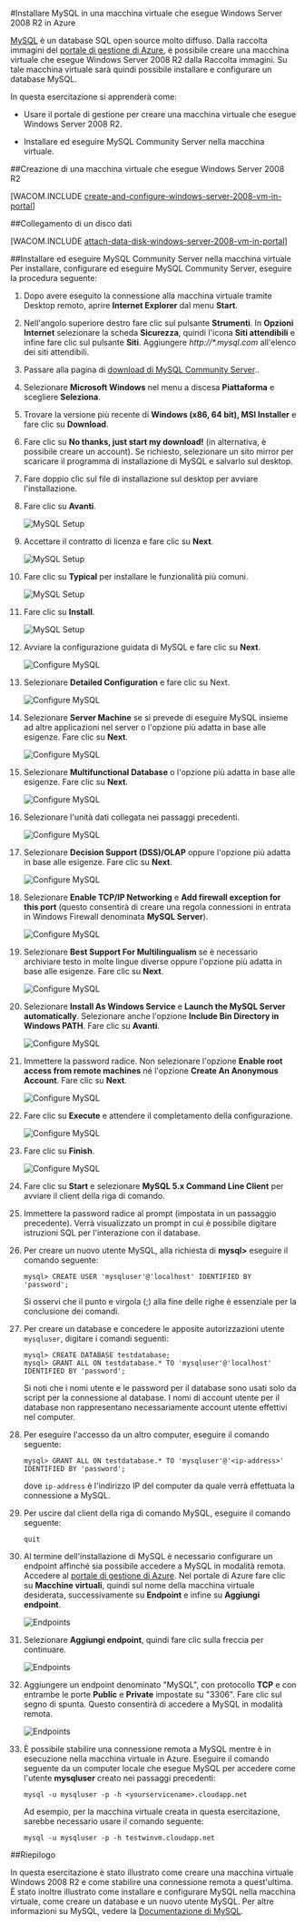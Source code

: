 ﻿<properties urlDisplayName="Install MySQL" pageTitle="Creare una macchina virtuale che esegue MySQL in Azure " metaKeywords="Azure virtual machines, Azure Windows Server, Azure installing MySQL, Azure configuring MySQL, Azure databases" description="Create an Azure virtual machine running Windows Server 2008 R2, and then install and configure a MySQL database on the virtual machine." metaCanonical="" services="virtual-machines" documentationCenter="" title="Install MySQL on a virtual machine running Windows Server 2008 R2 in Azure" authors="kathydav" solutions="" manager="timlt" editor="tysonn" />

<tags ms.service="virtual-machines" ms.workload="infrastructure-services" ms.tgt_pltfrm="vm-windows" ms.devlang="na" ms.topic="article" ms.date="12/15/2013" ms.author="kathydav" />


#Installare MySQL in una macchina virtuale che esegue Windows Server 2008 R2 in Azure

[MySQL](http://www.mysql.com) è un database SQL open source molto diffuso. Dalla raccolta immagini del [portale di gestione di Azure][AzurePreviewPortal], è possibile creare una macchina virtuale che esegue Windows Server 2008 R2 dalla Raccolta immagini.  Su tale macchina virtuale sarà quindi possibile installare e configurare un database MySQL.

In questa esercitazione si apprenderà come:

- Usare il portale di gestione per creare una macchina virtuale che esegue Windows Server 2008 R2.

- Installare ed eseguire MySQL Community Server nella macchina virtuale.

##Creazione di una macchina virtuale che esegue Windows Server 2008 R2

[WACOM.INCLUDE [create-and-configure-windows-server-2008-vm-in-portal](../includes/create-and-configure-windows-server-2008-vm-in-portal.md)]

##Collegamento di un disco dati

[WACOM.INCLUDE [attach-data-disk-windows-server-2008-vm-in-portal](../includes/attach-data-disk-windows-server-2008-vm-in-portal.md)]

##Installare ed eseguire MySQL Community Server nella macchina virtuale
Per installare, configurare ed eseguire MySQL Community Server, eseguire la procedura seguente:

1. Dopo avere eseguito la connessione alla macchina virtuale tramite Desktop remoto, aprire **Internet Explorer** dal menu **Start**. 

2. Nell'angolo superiore destro fare clic sul pulsante **Strumenti**. In **Opzioni Internet** selezionare la scheda **Sicurezza**, quindi l'icona **Siti attendibili** e infine fare clic sul pulsante **Siti**. Aggiungere *http://\*.mysql.com* all'elenco dei siti attendibili.

3. Passare alla pagina di [download di MySQL Community Server][MySQLDownloads]..

4. Selezionare **Microsoft Windows** nel menu a discesa **Piattaforma** e scegliere **Seleziona**.

5. Trovare la versione più recente di **Windows (x86, 64 bit), MSI Installer** e fare clic su **Download**. 

6. Fare clic su **No thanks, just start my download!** (in alternativa, è possibile creare un account).  Se richiesto, selezionare un sito mirror per scaricare il programma di installazione di MySQL e salvarlo sul desktop.

7. Fare doppio clic sul file di installazione sul desktop per avviare l'installazione.

8. Fare clic su **Avanti**.

	![MySQL Setup][MySQLInstall1]

9. Accettare il contratto di licenza e fare clic su **Next**.

	![MySQL Setup][MySQLInstall2]

10. Fare clic su **Typical** per installare le funzionalità più comuni.

	![MySQL Setup][MySQLInstall3]

11. Fare clic su **Install**.

	![MySQL Setup][MySQLInstall4]

12. Avviare la configurazione guidata di MySQL e fare clic su **Next**.

	![Configure MySQL][MySQLConfig1]

13. Selezionare **Detailed Configuration** e fare clic su Next.

	![Configure MySQL][MySQLConfig2]

14. Selezionare **Server Machine** se si prevede di eseguire MySQL insieme ad altre applicazioni nel server o l'opzione più adatta in base alle esigenze.  Fare clic su **Next**.

	![Configure MySQL][MySQLConfig3]

15. Selezionare **Multifunctional Database** o l'opzione più adatta in base alle esigenze.  Fare clic su **Next**.

	![Configure MySQL][MySQLConfig4]

16. Selezionare l'unità dati collegata nei passaggi precedenti.

	![Configure MySQL][MySQLConfig5]

17. Selezionare **Decision Support (DSS)/OLAP** oppure l'opzione più adatta in base alle esigenze.  Fare clic su **Next**.

	![Configure MySQL][MySQLConfig6]

18. Selezionare **Enable TCP/IP Networking** e **Add firewall exception for this port** (questo consentirà di creare una regola connessioni in entrata in Windows Firewall denominata **MySQL Server**).

	![Configure MySQL][MySQLConfig7]

19. Selezionare **Best Support For Multilingualism** se è necessario archiviare testo in molte lingue diverse oppure l'opzione più adatta in base alle esigenze.  Fare clic su **Next**.

	![Configure MySQL][MySQLConfig8]

20. Selezionare **Install As Windows Service** e **Launch the MySQL Server automatically**.  Selezionare anche l'opzione **Include Bin Directory in Windows PATH**. Fare clic su **Avanti**.

	![Configure MySQL][MySQLConfig9]

21. Immettere la password radice. Non selezionare l'opzione **Enable root access from remote machines** né l'opzione **Create An Anonymous Account**.  Fare clic su **Next**.

	![Configure MySQL][MySQLConfig10]

22. Fare clic su **Execute** e attendere il completamento della configurazione.

	![Configure MySQL][MySQLConfig11]

23. Fare clic su **Finish**.

	![Configure MySQL][MySQLConfig12]

24. Fare clic su **Start** e selezionare **MySQL 5.x Command Line Client** per avviare il client della riga di comando.

25.  Immettere la password radice al prompt (impostata in un passaggio precedente). Verrà visualizzato un prompt in cui è possibile digitare istruzioni SQL per l'interazione con il database.

26. Per creare un nuovo utente MySQL, alla richiesta di **mysql>** eseguire il comando seguente:

		mysql> CREATE USER 'mysqluser'@'localhost' IDENTIFIED BY 'password';

	Si osservi che il punto e virgola (;) alla fine delle righe è essenziale per la conclusione dei comandi.

27. Per creare un database e concedere le apposite autorizzazioni utente `mysqluser`, digitare i comandi seguenti:

		mysql> CREATE DATABASE testdatabase;
		mysql> GRANT ALL ON testdatabase.* TO 'mysqluser'@'localhost' IDENTIFIED BY 'password';

	Si noti che i nomi utente e le password per il database sono usati solo da script per la connessione al database.  I nomi di account utente per il database non rappresentano necessariamente account utente effettivi nel computer.

28. Per eseguire l'accesso da un altro computer, eseguire il comando seguente:

		mysql> GRANT ALL ON testdatabase.* TO 'mysqluser'@'<ip-address>' IDENTIFIED BY 'password';

	dove `ip-address` è l'indirizzo IP del computer da quale verrà effettuata la connessione a MySQL.
	
29. Per uscire dal client della riga di comando MySQL, eseguire il comando seguente:

		quit

30. Al termine dell'installazione di MySQL è necessario configurare un endpoint affinché sia possibile accedere a MySQL in modalità remota. Accedere al [portale di gestione di Azure][AzurePreviewPortal]. Nel portale di Azure fare clic su **Macchine virtuali**, quindi sul nome della macchina virtuale desiderata, successivamente su **Endpoint** e infine su  **Aggiungi endpoint**.

	![Endpoints][AddEndPoint]

31. Selezionare **Aggiungi endpoint**, quindi fare clic sulla freccia per continuare.
	
	![Endpoints][AddEndPoint2]

32. Aggiungere un endpoint denominato "MySQL", con protocollo **TCP** e con entrambe le porte **Public** e **Private** impostate su "3306". Fare clic sul segno di spunta. Questo consentirà di accedere a MySQL in modalità remota.
	
	![Endpoints][AddEndPoint3]

33. È possibile stabilire una connessione remota a MySQL mentre è in esecuzione nella macchina virtuale in Azure.  Eseguire il comando seguente da un computer locale che esegue MySQL per accedere come l'utente **mysqluser** creato nei passaggi precedenti:

		mysql -u mysqluser -p -h <yourservicename>.cloudapp.net

	Ad esempio, per la macchina virtuale creata in questa esercitazione, sarebbe necessario usare il comando seguente:

		mysql -u mysqluser -p -h testwinvm.cloudapp.net

##Riepilogo

In questa esercitazione è stato illustrato come creare una macchina virtuale Windows 2008 R2 e come stabilire una connessione remota a quest'ultima. È stato inoltre illustrato come installare e configurare MySQL nella macchina virtuale, come creare un database e un nuovo utente MySQL. Per altre informazioni su MySQL, vedere la [Documentazione di MySQL](http://dev.mysql.com/doc/).

[AzurePreviewPortal]: http://manage.windowsazure.com
[MySQLDownloads]: http://www.mysql.com/downloads/mysql/


[MySQLInstall1]: ./media/virtual-machines-mysql-windows-server-2008r2/MySQLInstall1.png
[MySQLInstall2]: ./media/virtual-machines-mysql-windows-server-2008r2/MySQLInstall2.png
[MySQLInstall3]: ./media/virtual-machines-mysql-windows-server-2008r2/MySQLInstall3.png
[MySQLInstall4]: ./media/virtual-machines-mysql-windows-server-2008r2/MySQLInstall4.png
[MySQLConfig1]: ./media/virtual-machines-mysql-windows-server-2008r2/MySQLConfig1.png
[MySQLConfig2]: ./media/virtual-machines-mysql-windows-server-2008r2/MySQLConfig2.png
[MySQLConfig3]: ./media/virtual-machines-mysql-windows-server-2008r2/MySQLConfig3.png
[MySQLConfig4]: ./media/virtual-machines-mysql-windows-server-2008r2/MySQLConfig4.png
[MySQLConfig5]: ./media/virtual-machines-mysql-windows-server-2008r2/MySQLConfig5.png
[MySQLConfig6]: ./media/virtual-machines-mysql-windows-server-2008r2/MySQLConfig6.png
[MySQLConfig7]: ./media/virtual-machines-mysql-windows-server-2008r2/MySQLConfig7.png
[MySQLConfig8]: ./media/virtual-machines-mysql-windows-server-2008r2/MySQLConfig8.png
[MySQLConfig9]: ./media/virtual-machines-mysql-windows-server-2008r2/MySQLConfig9.png
[MySQLConfig10]: ./media/virtual-machines-mysql-windows-server-2008r2/MySQLConfig10.png
[MySQLConfig11]: ./media/virtual-machines-mysql-windows-server-2008r2/MySQLConfig11.png
[MySQLConfig12]: ./media/virtual-machines-mysql-windows-server-2008r2/MySQLConfig12.png
[AddEndPoint]: ./media/virtual-machines-mysql-windows-server-2008r2/WinVMAddEndpointMySQL0.png
[AddEndPoint2]: ./media/virtual-machines-mysql-windows-server-2008r2/WinVMAddEndpointMySQL1.png
[AddEndPoint3]: ./media/virtual-machines-mysql-windows-server-2008r2/WinVMAddEndpointMySQL.png
